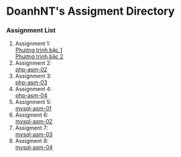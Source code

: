 # DoanhNT's Assigment Directory

### Assignment List

1. Assignment 1: </br>
[Phương trình bậc 1](https://github.com/FASTTRACKSE/FFSE1704_LP3/blob/master/Assignments/DoanhNT/LP3-BT-PHP01/php-asm-01.php)</br>
[Phương trình bậc 2](https://github.com/FASTTRACKSE/FFSE1704_LP3/blob/master/Assignments/DoanhNT/LP3-BT-PHP01/php-asm-01b.php)
2. Assignment 2: </br>
[php-asm-02](https://github.com/FASTTRACKSE/FFSE1704_LP3/blob/master/Assignments/DoanhNT/LP3-BT-PHP02/php-asm-02.php)
3. Assignment 3: </br>
[php-asm-03](https://github.com/FASTTRACKSE/FFSE1704_LP3/tree/master/Assignments/DoanhNT/LP3-BT-PHP03)
4. Assignment 4: </br>
[php-asm-04](https://github.com/FASTTRACKSE/FFSE1704_LP3/tree/master/Assignments/DoanhNT/LP3-BT-PHP04)
5. Assignment 5: </br>
[mysql-asm-01](https://github.com/FASTTRACKSE/FFSE1704_LP3/tree/master/Assignments/DoanhNT/LP3-BT-PHP05)
6. Assigment 6: </br>
[mysql-asm-02]()
7. Assigment 7: </br>
[mysql-asm-03]()
8. Assigment 8: </br>
[mysql-asm-04]()
